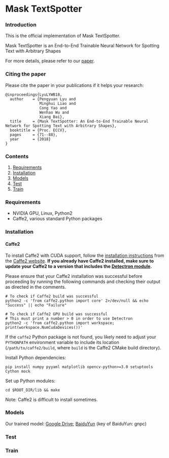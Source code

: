 # Mask TextSpotter

### Introduction
This is the official implementation of Mask TextSpotter.

Mask TextSpotter is an End-to-End Trainable Neural Network for Spotting Text with Arbitrary Shapes

For more details, please refer to our [paper](https://arxiv.org/abs/1807.02242). 

### Citing the paper

Please cite the paper in your publications if it helps your research:

    @inproceedings{LyuLYWB18,
      author    = {Pengyuan Lyu and
                   Minghui Liao and
                   Cong Yao and
                   Wenhao Wu and
                   Xiang Bai},
      title     = {Mask TextSpotter: An End-to-End Trainable Neural Network for Spotting Text with Arbitrary Shapes},
      booktitle = {Proc. ECCV},
      pages     = {71--88},
      year      = {2018}
    }
    
   

### Contents

1. [Requirements](#requirements)
2. [Installation](#installation)
3. [Models](#models)
4. [Test](#test)
5. [Train](#train)

### Requirements
- NVIDIA GPU, Linux, Python2
- Caffe2, various standard Python packages

### Installation
#### Caffe2

To install Caffe2 with CUDA support, follow the [installation instructions](https://caffe2.ai/docs/getting-started.html) from the [Caffe2 website](https://caffe2.ai/). **If you already have Caffe2 installed, make sure to update your Caffe2 to a version that includes the [Detectron module](https://github.com/caffe2/caffe2/tree/master/modules/detectron).**

Please ensure that your Caffe2 installation was successful before proceeding by running the following commands and checking their output as directed in the comments.

```
# To check if Caffe2 build was successful
python2 -c 'from caffe2.python import core' 2>/dev/null && echo "Success" || echo "Failure"

# To check if Caffe2 GPU build was successful
# This must print a number > 0 in order to use Detectron
python2 -c 'from caffe2.python import workspace; print(workspace.NumCudaDevices())'
```

If the `caffe2` Python package is not found, you likely need to adjust your `PYTHONPATH` environment variable to include its location (`/path/to/caffe2/build`, where `build` is the Caffe2 CMake build directory).

Install Python dependencies:

```
pip install numpy pyyaml matplotlib opencv-python>=3.0 setuptools Cython mock
```

Set up Python modules:

```
cd $ROOT_DIR/lib && make
```

Note: Caffe2 is difficult to install sometimes.


### Models

Our trained model:
[Google Drive](https://drive.google.com/open?id=1yPATzUCREBopDIHcsvdYOBB3YpStunMU);
[BaiduYun](链接：https://pan.baidu.com/s/1JPZmOQ1LAw98s0GPa-PuuQ) (key of BaiduYun: gnpc)

### Test

### Train


